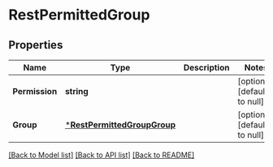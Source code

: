 # RestPermittedGroup

## Properties
Name | Type | Description | Notes
------------ | ------------- | ------------- | -------------
**Permission** | **string** |  | [optional] [default to null]
**Group** | [***RestPermittedGroupGroup**](RestPermittedGroup_group.md) |  | [optional] [default to null]

[[Back to Model list]](../README.md#documentation-for-models) [[Back to API list]](../README.md#documentation-for-api-endpoints) [[Back to README]](../README.md)

